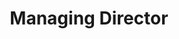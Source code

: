 ---
layout: default
image: dustin.jpg
name: Dustin Ljung
title: Managing Director
order: 4

social:
    
---